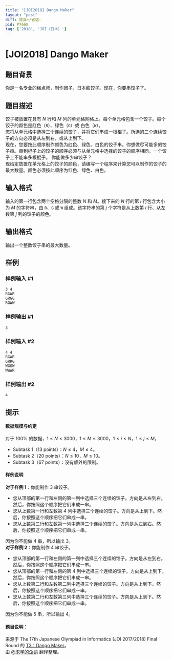 ```yaml
---
title: "[JOI2018] Dango Maker"
layout: "post"
diff: 提高+/省选-
pid: P7668
tag: ['2018', 'JOI（日本）']
---
```

# [JOI2018] Dango Maker
## 题目背景

你是一名专业的糕点师，制作团子，日本甜饺子。现在，你要串饺子了。
## 题目描述

饺子被放置在具有 $N$ 行和 $M$ 列的单元格网格上。每个单元格包含一个饺子。每个饺子的颜色是红色（$\texttt{R}$）、绿色（$\texttt{G}$）或 白色（$\texttt{W}$）。  
您将从单元格中选择三个连续的饺子，并将它们串成一根棍子。所选的三个连续饺子的方向必须是从左到右，或从上到下。  
现在，您要按此顺序制作颜色为红色、绿色、白色的饺子串。你想做尽可能多的饺子串。串到棍子上的饺子的顺序必须与从单元格中选择的饺子的顺序相同。一个饺子上不能串多根棍子。 
你能做多少串饺子？  
现给定放置在单元格上的饺子的颜色，请编写一个程序来计算您可以制作的饺子的最大数量。颜色必须按此顺序为红色、绿色、白色。
## 输入格式

输入的第一行包含两个空格分隔的整数 $N$ 和 $M$。接下来的 $N$ 行的第 $i$ 行包含大小为 $M$ 的字符串，由 $\texttt{R}$、$\texttt{G}$ 或 $\texttt{W}$ 组成。该字符串的第 $j$ 个字符是从上数第 $i$ 行、从左数第 $j$ 列的饺子的颜色。
## 输出格式

输出一个整数饺子串的最大数量。
## 样例

### 样例输入 #1
```
3 4
RGWR
GRGG
RGWW
```
### 样例输出 #1
```
3
```
### 样例输入 #2
```
4 4
RGWR
GRRG
WGGW
WWWR
```
### 样例输出 #2
```
4
```
## 提示

#### 数据规模与约定  
对于 $100 \%$ 的数据，$1 \leq N \leq 3000$，$1 \leq M \leq 3000$，$1 \leq i \leq N$，$1 \leq j \leq M$。  
- Subtask $1$（$13$ points）：$N \leq 4$，$M \leq 4$。  
- Subtask $2$（$20$ points）：$N \leq 10$，$M \leq 10$。  
- Subtask $3$（$67$ points）：没有额外的限制。  
#### 样例说明  
**对于样例 $1$**：你能制作 $3$ 串饺子。 
- 您从顶部的第一行和左侧的第一列中选择三个连续的饺子。方向是从左到右。然后，你按照这个顺序把它们串成一串。  
- 您从上数第一行和左数第 $4$ 列中选择三个连续的饺子。方向是从上到下。然后，你按照这个顺序把它们串成一串。  
- 您从上数第三行和左数第一列中选择三个连续的饺子。方向是从左到右。然后，你按照这个顺序把它们串成一串。  

因为你不能做 $4$ 串，所以输出 $3$。  
**对于样例 $2$**：你能制作 $4$ 串饺子。 
- 您从顶部的第一行和左侧的第一列中选择三个连续的饺子。方向是从左到右。然后，你按照这个顺序把它们串成一串。  
- 您从顶部的第一行和左侧的第 4 列中选择三个连续的饺子。方向是从上到下。然后，你按照这个顺序把它们串成一串。  
- 您从上数第二行和左数第二列中选择三个连续的饺子。方向是从上到下。然后，你按照这个顺序把它们串成一串。  
- 您从上数第二行和左数第三列中选择三个连续的饺子。方向是从上到下。然后，你按照这个顺序把它们串成一串。  

因为你不能做 $5$ 串，所以输出 $4$。  
#### 题目说明：  
来源于 The 17th Japanese Olympiad in Informatics (JOI 2017/2018) Final Round 的 [T3：Dango Maker](https://www.ioi-jp.org/joi/2017/2018-ho/2018-ho-t3-en.pdf)。  
由 @[求学的企鹅](/user/271784) 翻译整理。
